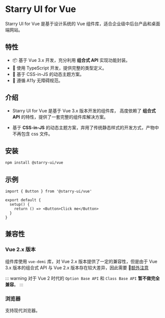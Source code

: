 # Starry UI for Vue

Starry UI for Vue 是基于设计系统的 Vue 组件库，适合企业级中后台产品和桌面端网站。

## 特性

- 📦 基于 Vue 3.x 开发，充分利用 **组合式 API** 实现功能封装。
- 🎯 使用 TypeScript 开发，提供完整的类型定义。
- 🎨 基于 CSS-in-JS 的动态主题方案。
- 🔎 遵循 A11y 无障碍规范。

## 介绍

- Starry UI for Vue 是基于 Vue 3.x 版本开发的组件库， 高度依赖了 **组合式 API** 的特性，提供了一套完整的组件库解决方案。

- 基于 **CSS-in-JS** 的动态主题方案，弃用了传统静态样式的开发方式，产物中不再包含 css 文件。

## 安装

```bash
npm install @starry-ui/vue
```

## 示例

```tsx
import { Button } from '@starry-ui/vue'

export default {
  setup() {
    return () => <Button>Click me</Button>
  }
}
```

## 兼容性

### Vue 2.x 版本

组件库使用 `vue-demi` 库，对 Vue 2.x 版本提供了一定的兼容性，但是由于 Vue 3.x 版本的组合式 API 与 Vue 2.x 版本存在较大差异，因此需要 🚨[额外注意](https://v2.cn.vuejs.org/v2/guide/migration-vue-2-7.html)

::: warning
对于 Vue 2 时代的 `Option Base API` 和 `Class Base API` **暂不做完全兼容**。
:::

### 浏览器

支持现代浏览器。
